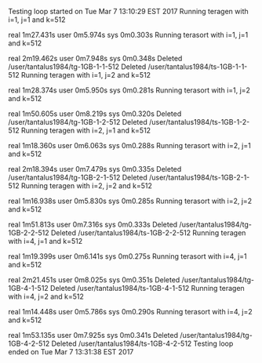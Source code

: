 Testing loop started on Tue Mar 7 13:10:29 EST 2017
Running teragen with i=1, j=1 and k=512

real	1m27.431s
user	0m5.974s
sys	0m0.303s
Running terasort with i=1, j=1 and k=512

real	2m19.462s
user	0m7.948s
sys	0m0.348s
Deleted /user/tantalus1984/tg-1GB-1-1-512
Deleted /user/tantalus1984/ts-1GB-1-1-512
Running teragen with i=1, j=2 and k=512

real	1m28.374s
user	0m5.950s
sys	0m0.281s
Running terasort with i=1, j=2 and k=512

real	1m50.605s
user	0m8.219s
sys	0m0.320s
Deleted /user/tantalus1984/tg-1GB-1-2-512
Deleted /user/tantalus1984/ts-1GB-1-2-512
Running teragen with i=2, j=1 and k=512

real	1m18.360s
user	0m6.063s
sys	0m0.288s
Running terasort with i=2, j=1 and k=512

real	2m18.394s
user	0m7.479s
sys	0m0.335s
Deleted /user/tantalus1984/tg-1GB-2-1-512
Deleted /user/tantalus1984/ts-1GB-2-1-512
Running teragen with i=2, j=2 and k=512

real	1m16.938s
user	0m5.830s
sys	0m0.285s
Running terasort with i=2, j=2 and k=512

real	1m51.813s
user	0m7.316s
sys	0m0.333s
Deleted /user/tantalus1984/tg-1GB-2-2-512
Deleted /user/tantalus1984/ts-1GB-2-2-512
Running teragen with i=4, j=1 and k=512

real	1m19.399s
user	0m6.141s
sys	0m0.275s
Running terasort with i=4, j=1 and k=512

real	2m21.451s
user	0m8.025s
sys	0m0.351s
Deleted /user/tantalus1984/tg-1GB-4-1-512
Deleted /user/tantalus1984/ts-1GB-4-1-512
Running teragen with i=4, j=2 and k=512

real	1m14.448s
user	0m5.786s
sys	0m0.290s
Running terasort with i=4, j=2 and k=512

real	1m53.135s
user	0m7.925s
sys	0m0.341s
Deleted /user/tantalus1984/tg-1GB-4-2-512
Deleted /user/tantalus1984/ts-1GB-4-2-512
Testing loop ended on Tue Mar 7 13:31:38 EST 2017





